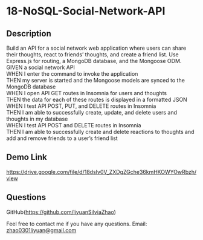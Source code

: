 # 18-NoSQL-Social-Network-API

## Description 
 Build an API for a social network web application where users can share their thoughts, react to friends’ thoughts, and create a friend list. Use Express.js for routing, a MongoDB database, and the Mongoose ODM.\
GIVEN a social network API\
WHEN I enter the command to invoke the application\
THEN my server is started and the Mongoose models are synced to the MongoDB database\
WHEN I open API GET routes in Insomnia for users and thoughts\
THEN the data for each of these routes is displayed in a formatted JSON\
WHEN I test API POST, PUT, and DELETE routes in Insomnia\
THEN I am able to successfully create, update, and delete users and thoughts in my database\
WHEN I test API POST and DELETE routes in Insomnia\
THEN I am able to successfully create and delete reactions to thoughts and add and remove friends to a user’s friend list

## Demo Link
https://drive.google.com/file/d/18dsIv0V_ZXDgZGche36kmHKOWYOwRbzh/view
## Questions
GitHub(https://github.com/liyuanSilviaZhao)

Feel free to contact me if you have any questions.
Email: zhao0301liyuan@gmail.com